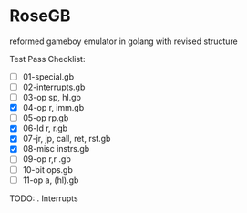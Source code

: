 # RoseGB
reformed gameboy emulator in golang with revised structure

Test Pass Checklist:
- [ ] 01-special.gb
- [ ] 02-interrupts.gb
- [ ] 03-op sp, hl.gb
- [x] 04-op r, imm.gb
- [ ] 05-op rp.gb
- [x] 06-ld r, r.gb
- [x] 07-jr, jp, call, ret, rst.gb
- [x] 08-misc instrs.gb
- [ ] 09-op r,r .gb
- [ ] 10-bit ops.gb
- [ ] 11-op a, (hl).gb

TODO: 
. Interrupts
